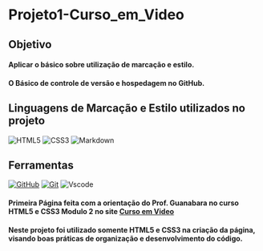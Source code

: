 # Projeto1-Curso_em_Video

## Objetivo
#### Aplicar o básico sobre utilização de marcação e estilo.
#### O Básico de controle de versão e hospedagem no GitHub.

## Linguagens de Marcação e Estilo utilizados no projeto

![HTML5](https://img.shields.io/badge/HTML5-E34F26?style=for-the-badge&logo=html5&logoColor=white)
![CSS3](https://img.shields.io/badge/CSS3-1572B6?style=for-the-badge&logo=css3&logoColor=white)
![Markdown](https://img.shields.io/badge/Markdown-000?style=for-the-badge&logo=markdown)


## Ferramentas
[![GitHub](https://img.shields.io/badge/GitHub-000?style=for-the-badge&logo=github&logoColor=30A3DC)](https://docs.github.com/)
[![Git](https://img.shields.io/badge/Git-000?style=for-the-badge&logo=git&logoColor=E94D5F)](https://git-scm.com/doc) 
![Vscode](https://img.shields.io/badge/Vscode-007ACC?style=for-the-badge&logo=visual-studio-code&logoColor=white)

#### Primeira Página feita com a orientação do **Prof. Guanabara** no curso HTML5 e CSS3 Modulo 2 no site [Curso em Video](https://www.cursoemvideo.com)

#### Neste projeto foi utilizado somente HTML5 e CSS3 na criação da página, visando boas práticas de organização e desenvolvimento do código.
